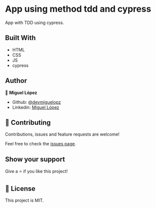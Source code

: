 # App using method tdd and cypress
App with TDD using cypress.

## Built With
- HTML
- CSS
- JS
- cypress

## Author
👤 **Miguel López**

- Github: [@devmiguelopz](https://github.com/devmiguelopz)
- Linkedin: [Miguel López](https://www.linkedin.com/in/miguel-lopez-monzon/)

## 🤝 Contributing
Contributions, issues and feature requests are welcome!

Feel free to check the [issues page](https://github.com/devmiguelopz/mvc-tic-tac-toe/issues/).

## Show your support
Give a ⭐️ if you like this project!

## 📝 License
This project is MIT.
